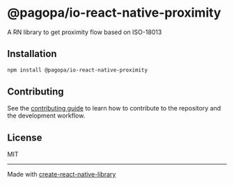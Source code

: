 # @pagopa/io-react-native-proximity

A RN library to get proximity flow based on ISO-18013

## Installation

```sh
npm install @pagopa/io-react-native-proximity
```

## Contributing

See the [contributing guide](CONTRIBUTING.md) to learn how to contribute to the repository and the development workflow.

## License

MIT

---

Made with [create-react-native-library](https://github.com/callstack/react-native-builder-bob)
